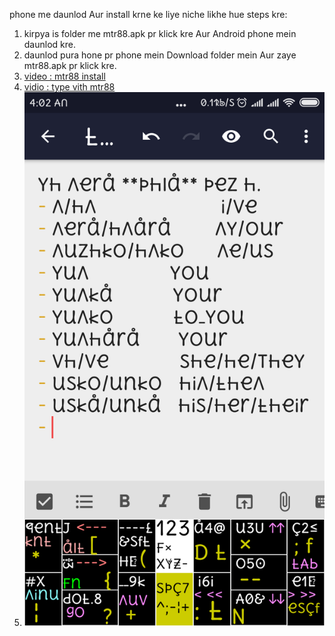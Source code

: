 phone me daunlod Aur install krne ke liye niche likhe hue steps kre:
1. kirpya is folder me mtr88.apk pr klick kre Aur Android phone mein daunlod kre.
2. daunlod pura hone pr phone mein Download folder mein Aur zaye mtr88.apk pr klick kre.
3. [video : mtr88 install][v_mtr88_instal]
4. [vidio : type vith mtr88][v_mtr88_use1]
5. ![mtr88 pronoun sNgya hinDi](../cms/zpg/pronoun_str88.png)

[v_mtr88_instal]: https://youtu.be/GnXCP9Qqqpg
[v_mtr88_use1]: https://youtu.be/5KFAttGur_w
